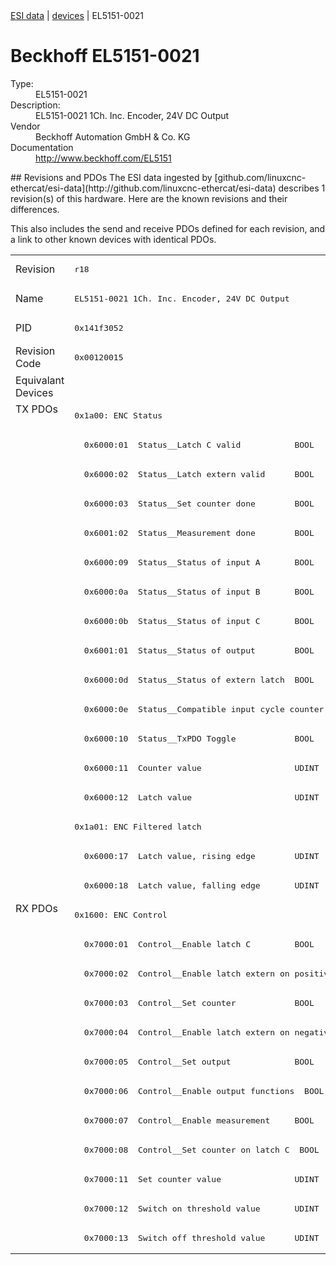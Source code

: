<div class="nav"><a href="/esi-data">ESI data</a> | <a href="/esi-data/devices">devices</a> | EL5151-0021</div>

#  Beckhoff EL5151-0021

<dl>
  <dt>Type:</dt><dd>EL5151-0021</dd>
  <dt>Description:</dt><dd>EL5151-0021 1Ch. Inc. Encoder, 24V DC Output</dd>
  <dt>Vendor</dt><dd>Beckhoff Automation GmbH & Co. KG</dd>
  <dt>Documentation</dt><dd><a href="http://www.beckhoff.com/EL5151">http://www.beckhoff.com/EL5151</a></dd>
</dl>
## Revisions and PDOs
The ESI data ingested by [github.com/linuxcnc-ethercat/esi-data](http://github.com/linuxcnc-ethercat/esi-data) describes 1 revision(s) of this hardware.  Here are the known revisions and their differences.

This also includes the send and receive PDOs defined for each revision, and a link to other known devices with identical PDOs.

<table>
<tr >
<td class="first">Revision</td>
<td ><pre>r18</pre></td>
</tr>
<tr >
<td class="first">Name</td>
<td ><pre>EL5151-0021 1Ch. Inc. Encoder, 24V DC Output</pre></td>
</tr>
<tr >
<td class="first">PID</td>
<td ><pre>0x141f3052</pre></td>
</tr>
<tr >
<td class="first">Revision Code</td>
<td ><pre>0x00120015</pre></td>
</tr>
<tr >
<td class="first">Equivalant Devices</td>
<td ></td>
</tr>
<tr class="txpdo pdosection">
<td class="first" rowspan=17 valign=top>TX PDOs</td>
<td><pre>0x1a00: ENC Status</pre></td>
<td></td>
</tr>
<tr class="txpdo">
<td ><pre>  0x6000:01  Status__Latch C valid           BOOL</pre></td>
</tr>
<tr class="txpdo">
<td ><pre>  0x6000:02  Status__Latch extern valid      BOOL</pre></td>
</tr>
<tr class="txpdo">
<td ><pre>  0x6000:03  Status__Set counter done        BOOL</pre></td>
</tr>
<tr class="txpdo">
<td ><pre>  0x6001:02  Status__Measurement done        BOOL</pre></td>
</tr>
<tr class="txpdo">
<td ><pre>  0x6000:09  Status__Status of input A       BOOL</pre></td>
</tr>
<tr class="txpdo">
<td ><pre>  0x6000:0a  Status__Status of input B       BOOL</pre></td>
</tr>
<tr class="txpdo">
<td ><pre>  0x6000:0b  Status__Status of input C       BOOL</pre></td>
</tr>
<tr class="txpdo">
<td ><pre>  0x6001:01  Status__Status of output        BOOL</pre></td>
</tr>
<tr class="txpdo">
<td ><pre>  0x6000:0d  Status__Status of extern latch  BOOL</pre></td>
</tr>
<tr class="txpdo">
<td ><pre>  0x6000:0e  Status__Compatible input cycle counter high  BOOL</pre></td>
</tr>
<tr class="txpdo">
<td ><pre>  0x6000:10  Status__TxPDO Toggle            BOOL</pre></td>
</tr>
<tr class="txpdo">
<td ><pre>  0x6000:11  Counter value                   UDINT (32 bits)</pre></td>
</tr>
<tr class="txpdo">
<td ><pre>  0x6000:12  Latch value                     UDINT (32 bits)</pre></td>
</tr>
<tr class="txpdo pdosection">
<td ><pre>0x1a01: ENC Filtered latch</pre></td>
</tr>
<tr class="txpdo">
<td ><pre>  0x6000:17  Latch value, rising edge        UDINT (32 bits)</pre></td>
</tr>
<tr class="txpdo">
<td ><pre>  0x6000:18  Latch value, falling edge       UDINT (32 bits)</pre></td>
</tr>
<tr class="rxpdo pdosection">
<td class="first" rowspan=12 valign=top>RX PDOs</td>
<td><pre>0x1600: ENC Control</pre></td>
<td></td>
</tr>
<tr class="rxpdo">
<td ><pre>  0x7000:01  Control__Enable latch C         BOOL</pre></td>
</tr>
<tr class="rxpdo">
<td ><pre>  0x7000:02  Control__Enable latch extern on positive edge  BOOL</pre></td>
</tr>
<tr class="rxpdo">
<td ><pre>  0x7000:03  Control__Set counter            BOOL</pre></td>
</tr>
<tr class="rxpdo">
<td ><pre>  0x7000:04  Control__Enable latch extern on negative edge  BOOL</pre></td>
</tr>
<tr class="rxpdo">
<td ><pre>  0x7000:05  Control__Set output             BOOL</pre></td>
</tr>
<tr class="rxpdo">
<td ><pre>  0x7000:06  Control__Enable output functions  BOOL</pre></td>
</tr>
<tr class="rxpdo">
<td ><pre>  0x7000:07  Control__Enable measurement     BOOL</pre></td>
</tr>
<tr class="rxpdo">
<td ><pre>  0x7000:08  Control__Set counter on latch C  BOOL</pre></td>
</tr>
<tr class="rxpdo">
<td ><pre>  0x7000:11  Set counter value               UDINT (32 bits)</pre></td>
</tr>
<tr class="rxpdo">
<td ><pre>  0x7000:12  Switch on threshold value       UDINT (32 bits)</pre></td>
</tr>
<tr class="rxpdo">
<td ><pre>  0x7000:13  Switch off threshold value      UDINT (32 bits)</pre></td>
</tr>
</table>
